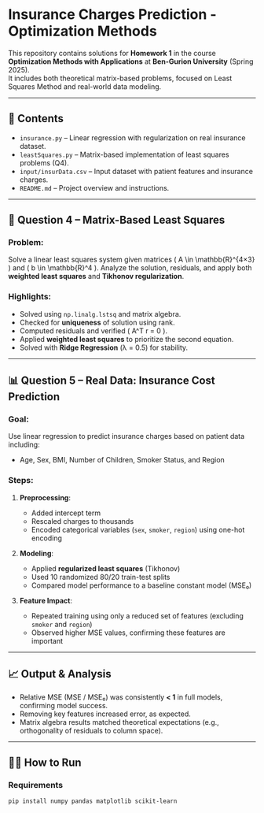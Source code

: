 # Insurance Charges Prediction - Optimization Methods

This repository contains solutions for **Homework 1** in the course **Optimization Methods with Applications** at **Ben-Gurion University** (Spring 2025).  
It includes both theoretical matrix-based problems, focused on Least Squares Method and real-world data modeling.

---

## 📁 Contents

- `insurance.py` – Linear regression with regularization on real insurance dataset.
- `leastSquares.py` – Matrix-based implementation of least squares problems (Q4).
- `input/insurData.csv` – Input dataset with patient features and insurance charges.
- `README.md` – Project overview and instructions.

---

## 🧮 Question 4 – Matrix-Based Least Squares

### Problem:
Solve a linear least squares system given matrices \( A \in \mathbb{R}^{4×3} \) and \( b \in \mathbb{R}^4 \). Analyze the solution, residuals, and apply both **weighted least squares** and **Tikhonov regularization**.

### Highlights:
- Solved using `np.linalg.lstsq` and matrix algebra.
- Checked for **uniqueness** of solution using rank.
- Computed residuals and verified \( A^T r = 0 \).
- Applied **weighted least squares** to prioritize the second equation.
- Solved with **Ridge Regression** (λ = 0.5) for stability.

---

## 📊 Question 5 – Real Data: Insurance Cost Prediction

### Goal:
Use linear regression to predict insurance charges based on patient data including:

- Age, Sex, BMI, Number of Children, Smoker Status, and Region

### Steps:
1. **Preprocessing**:
   - Added intercept term
   - Rescaled charges to thousands
   - Encoded categorical variables (`sex`, `smoker`, `region`) using one-hot encoding

2. **Modeling**:
   - Applied **regularized least squares** (Tikhonov)
   - Used 10 randomized 80/20 train-test splits
   - Compared model performance to a baseline constant model (MSE₀)

3. **Feature Impact**:
   - Repeated training using only a reduced set of features (excluding `smoker` and `region`)
   - Observed higher MSE values, confirming these features are important

---

## 📈 Output & Analysis

- Relative MSE (MSE / MSE₀) was consistently **< 1** in full models, confirming model success.
- Removing key features increased error, as expected.
- Matrix algebra results matched theoretical expectations (e.g., orthogonality of residuals to column space).

---

## 🧑‍💻 How to Run

### Requirements
```bash
pip install numpy pandas matplotlib scikit-learn
